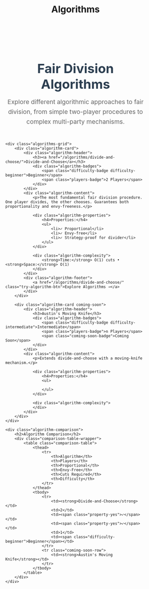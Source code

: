﻿---
layout: default
title: "Algorithms"
permalink: /algorithms/
---

<div class="algorithms-page">
    <header class="page-header">
        <h1>Fair Division Algorithms</h1>
        <p class="page-description">
            Explore different algorithmic approaches to fair division, from simple two-player procedures to complex multi-party mechanisms.
        </p>
    </header>

    <div class="algorithms-grid">
        <div class="algorithm-card">
            <div class="algorithm-header">
                <h3><a href="/algorithms/divide-and-choose/">Divide-and-Choose</a></h3>
                <div class="algorithm-badges">
                    <span class="difficulty-badge difficulty-beginner">Beginner</span>
                    <span class="players-badge">2 Players</span>
                </div>
            </div>
            <div class="algorithm-content">
                <p>The most fundamental fair division procedure. One player divides, the other chooses. Guarantees both proportionality and envy-freeness.</p>
                
                <div class="algorithm-properties">
                    <h4>Properties:</h4>
                    <ul>
                        <li>✓ Proportional</li>
                        <li>✓ Envy-free</li>
                        <li>✓ Strategy-proof for divider</li>
                    </ul>
                </div>

                <div class="algorithm-complexity">
                    <strong>Time:</strong> O(1) cuts • <strong>Space:</strong> O(1)
                </div>
            </div>
            <div class="algorithm-footer">
                <a href="/algorithms/divide-and-choose/" class="try-algorithm-btn">Explore Algorithms →</a>
            </div>
        </div>

        <div class="algorithm-card coming-soon">
            <div class="algorithm-header">
                <h3>Austin's Moving Knife</h3>
                <div class="algorithm-badges">
                    <span class="difficulty-badge difficulty-intermediate">Intermediate</span>
                    <span class="players-badge">n Players</span>
                    <span class="coming-soon-badge">Coming Soon</span>
                </div>
            </div>
            <div class="algorithm-content">
                <p>Extends divide-and-choose with a moving-knife mechanism.</p>
                
                <div class="algorithm-properties">
                    <h4>Properties:</h4>
                    <ul>
                       
                    </ul>
                </div>

                <div class="algorithm-complexity">
                </div>
            </div>
        </div>
    </div>

    <div class="algorithm-comparison">
        <h2>Algorithm Comparison</h2>
        <div class="comparison-table-wrapper">
            <table class="comparison-table">
                <thead>
                    <tr>
                        <th>Algorithm</th>
                        <th>Players</th>
                        <th>Proportional</th>
                        <th>Envy-Free</th>
                        <th>Cuts Required</th>
                        <th>Difficulty</th>
                    </tr>
                </thead>
                <tbody>
                    <tr>
                        <td><strong>Divide-and-Choose</strong></td>
                        <td>2</td>
                        <td><span class="property-yes">✓</span></td>
                        <td><span class="property-yes">✓</span></td>
                        <td>1</td>
                        <td><span class="difficulty-beginner">Beginner</span></td>
                    </tr>
                    <tr class="coming-soon-row">
                        <td><strong>Austin's Moving Knife</strong></td>
                    </tr>
                </tbody>
            </table>
        </div>
    </div>
</div>

<style>
.algorithms-page {
    max-width: 1200px;
    margin: 0 auto;
    padding: 2rem;
}

.page-header {
    text-align: center;
    margin-bottom: 3rem;
}

.page-header h1 {
    color: #2c3e50;
    font-size: 2.5rem;
    margin-bottom: 1rem;
}

.page-description {
    font-size: 1.2rem;
    color: #666;
    max-width: 600px;
    margin: 0 auto;
    line-height: 1.6;
}

.algorithms-grid {
    display: grid;
    grid-template-columns: repeat(auto-fit, minmax(350px, 1fr));
    gap: 2rem;
    margin-bottom: 3rem;
}

.algorithm-card {
    background: white;
    border-radius: 12px;
    box-shadow: 0 4px 12px rgba(0,0,0,0.1);
    overflow: hidden;
    transition: transform 0.2s ease, box-shadow 0.2s ease;
}

.algorithm-card:hover {
    transform: translateY(-4px);
    box-shadow: 0 8px 24px rgba(0,0,0,0.15);
}

.algorithm-card.coming-soon {
    opacity: 0.7;
    background: #f8f9fa;
}

.algorithm-header {
    padding: 1.5rem 1.5rem 1rem;
    border-bottom: 1px solid #eee;
}

.algorithm-header h3 {
    margin: 0 0 1rem 0;
    font-size: 1.4rem;
}

.algorithm-header h3 a {
    color: #2c3e50;
    text-decoration: none;
}

.algorithm-header h3 a:hover {
    color: #007acc;
}

.algorithm-badges {
    display: flex;
    gap: 0.5rem;
    flex-wrap: wrap;
}

.difficulty-badge, .players-badge, .coming-soon-badge {
    display: inline-block;
    padding: 0.25rem 0.75rem;
    border-radius: 20px;
    font-size: 0.8rem;
    font-weight: bold;
    text-transform: uppercase;
}

.players-badge {
    background: #e3f2fd;
    color: #1565c0;
}

.coming-soon-badge {
    background: #fff3e0;
    color: #ef6c00;
}

.algorithm-content {
    padding: 1.5rem;
}

.algorithm-properties {
    margin: 1rem 0;
}

.algorithm-properties h4 {
    margin: 0 0 0.5rem 0;
    font-size: 1rem;
    color: #555;
}

.algorithm-properties ul {
    margin: 0;
    padding-left: 1rem;
    list-style: none;
}

.algorithm-properties li {
    color: #28a745;
    font-size: 0.9rem;
    margin: 0.25rem 0;
}

.algorithm-complexity {
    font-size: 0.9rem;
    color: #666;
    margin-top: 1rem;
    padding: 0.75rem;
    background: #f8f9fa;
    border-radius: 6px;
}

.algorithm-footer {
    padding: 1rem 1.5rem;
    border-top: 1px solid #eee;
    background: #fafafa;
}

.try-algorithm-btn {
    display: inline-block;
    background: linear-gradient(135deg, #4f46e5 0%, #6366f1 100%);
    color: white;
    text-decoration: none;
    padding: 0.75rem 1.5rem;
    border-radius: 6px;
    font-weight: 500;
    transition: transform 0.2s ease;
}

.try-algorithm-btn:hover {
    transform: scale(1.05);
    text-decoration: none;
    color: white;
}

.algorithm-comparison {
    margin: 3rem 0;
}

.algorithm-comparison h2 {
    color: #2c3e50;
    margin-bottom: 1.5rem;
}

.comparison-table-wrapper {
    overflow-x: auto;
}

.comparison-table {
    width: 100%;
    background: white;
    border-radius: 8px;
    overflow: hidden;
    box-shadow: 0 2px 8px rgba(0,0,0,0.1);
}

.comparison-table th {
    background: #f8f9fa;
    padding: 1rem;
    text-align: left;
    font-weight: 600;
    color: #495057;
}

.comparison-table td {
    padding: 1rem;
    border-bottom: 1px solid #eee;
}

.coming-soon-row {
    opacity: 0.6;
}

.property-yes {
    color: #28a745;
    font-weight: bold;
}

.property-no {
    color: #dc3545;
    font-weight: bold;
}

.learning-path {
    margin: 3rem 0;
}

.learning-path h2 {
    color: #2c3e50;
    margin-bottom: 2rem;
}

.path-steps {
    display: grid;
    grid-template-columns: repeat(auto-fit, minmax(250px, 1fr));
    gap: 1.5rem;
}

.path-step {
    display: flex;
    align-items: flex-start;
    gap: 1rem;
    padding: 1.5rem;
    background: white;
    border-radius: 8px;
    box-shadow: 0 2px 8px rgba(0,0,0,0.05);
}

.step-number {
    background: linear-gradient(135deg, #667eea 0%, #764ba2 100%);
    color: white;
    width: 2rem;
    height: 2rem;
    border-radius: 50%;
    display: flex;
    align-items: center;
    justify-content: center;
    font-weight: bold;
    flex-shrink: 0;
}

.step-content h3 {
    margin: 0 0 0.5rem 0;
    color: #2c3e50;
    font-size: 1.1rem;
}

.step-content p {
    margin: 0;
    color: #666;
    line-height: 1.5;
}

@media (max-width: 768px) {
    .algorithms-page {
        padding: 1rem;
    }
    
    .algorithms-grid {
        grid-template-columns: 1fr;
    }
    
    .path-steps {
        grid-template-columns: 1fr;
    }
}
</style>